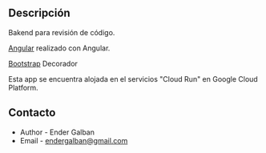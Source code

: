 ## Descripción

Bakend para revisión de código.

[Angular](https://angular.io/) realizado con Angular.

[Bootstrap](https://getbootstrap.com/) Decorador

Esta app se encuentra alojada en el servicios "Cloud Run" en Google Cloud Platform.

## Contacto

- Author - Ender Galban
- Email - endergalban@gmail.com
